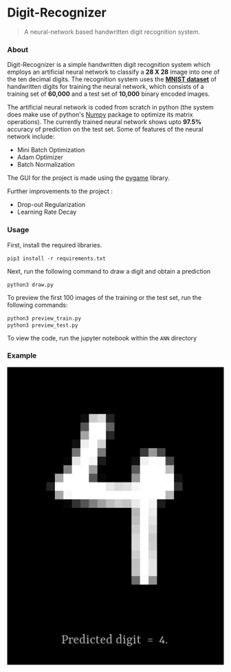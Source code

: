 # Digit-Recognizer

> A neural-network based handwritten digit recognition system.

### About

Digit-Recognizer is a simple handwritten digit recognition system which employs an artificial neural network to classify a <b>28 X 28</b> image into one of the ten decimal digits.
The recognition system uses the <b>[MNIST dataset](http://yann.lecun.com/exdb/mnist/)</b> of handwritten digits for training the neural network, which consists of a training set of <b>60,000</b> and a test set of <b>10,000</b> binary encoded images.

The artificial neural network is coded from scratch in python (the system does make use of python's [Numpy](https://www.numpy.org/) package to optimize its matrix operations). The currently trained neural network shows upto <b>97.5%</b> accuracy of prediction on the test set. 
Some of features of the neural network include:

- Mini Batch Optimization
- Adam Optimizer
- Batch Normalization


The GUI for the project is made using the [pygame](https://www.pygame.org/) library.

Further improvements to the project :
- Drop-out Regularization
- Learning Rate Decay

### Usage
First, install the required libraries.

    pip3 install -r requirements.txt
    
Next, run the following command to draw a digit and obtain a prediction

    python3 draw.py
    
To preview the first 100 images of the training or the test set, run the following commands:
 
    python3 preview_train.py
    python3 preview_test.py
    
To view the code, run the jupyter notebook within the `ANN` directory

### Example
![](Assets/example.jpeg)
